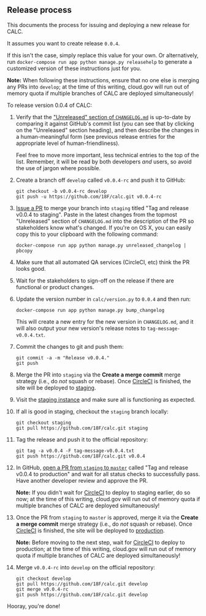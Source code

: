## Release process

This documents the process for issuing and deploying a new
release for CALC.

It assumes you want to create release `0.0.4`.

If this isn't the case, simply replace this value for your own. Or
alternatively, run `docker-compose run app python manage.py releasehelp` to generate a
customized version of these instructions just for you.

**Note:** When following these instructions, ensure that no one else is
merging any PRs into `develop`; at the time of this writing, cloud.gov will
run out of memory quota if multiple branches of CALC are deployed
simultaneously!

To release version 0.0.4 of CALC:

1.  Verify that the ["Unreleased" section of `CHANGELOG.md`][unreleased]
    is up-to-date by comparing it against GitHub's commit list (you can
    see that by clicking on the "Unreleased" section heading), and then
    describe the changes in a human-meaningful form (see previous release
    entries for the appropriate level of human-friendliness).

    Feel free to move more important, less technical entries to the top
    of the list. Remember, it will be read by both developers *and* users,
    so avoid the use of jargon where possible.

2.  Create a branch off `develop` called `v0.0.4-rc` and push it to
    GitHub:

    ```
    git checkout -b v0.0.4-rc develop
    git push -u https://github.com/18F/calc.git v0.0.4-rc
    ```

3.  [Issue a PR][pr] to merge your branch into `staging` titled
    "Tag and release v0.0.4 to staging". Paste in the latest changes from the
    topmost "Unreleased" section of `CHANGELOG.md` into the
    description of the PR so stakeholders know what's changed. If you're
    on OS X, you can easily copy this to your clipboard with the following
    command:

    ```
    docker-compose run app python manage.py unreleased_changelog | pbcopy
    ```

4.  Make sure that all automated QA services (CircleCI, etc) think
    the PR looks good.

5.  Wait for the stakeholders to sign-off on the release if there are
    functional or product changes.

6.  Update the version number in `calc/version.py` to `0.0.4` and then
    run:

    ```
    docker-compose run app python manage.py bump_changelog
    ```

    This will create a new entry for the new version in `CHANGELOG.md`,
    and it will also output your new version's release notes to
    `tag-message-v0.0.4.txt`.

7.  Commit the changes to git and push them:

    ```
    git commit -a -m "Release v0.0.4."
    git push
    ```

8.  Merge the PR into `staging` via the **Create a merge commit** merge
    strategy (i.e., do *not* squash or rebase). Once [CircleCI][] is finished,
    the site will be deployed to [staging][staging].

9.  Visit the [staging instance][staging] and make sure all is functioning as
    expected.

10. If all is good in staging, checkout the `staging` branch locally:

    ```
    git checkout staging
    git pull https://github.com/18F/calc.git staging
    ```

11. Tag the release and push it to the official repository:

    ```
    git tag -a v0.0.4 -F tag-message-v0.0.4.txt
    git push https://github.com/18F/calc.git v0.0.4
    ```

12. In GitHub, [open a PR from `staging` to `master`][pr2] called
    "Tag and release v0.0.4 to production" and wait for all status
    checks to successfully pass. Have another developer review and approve
    the PR.

    **Note:** If you didn't wait for [CircleCI][] to deploy to
    staging earlier, do so now; at the time of this writing, cloud.gov will
    run out of memory quota if multiple branches of CALC are deployed
    simultaneously!

13. Once the PR from `staging` to `master` is approved, merge it via the
    **Create a merge commit** merge strategy (i.e., do *not* squash or rebase).
    Once [CircleCI][] is finished, the site will be deployed to
    [production][production].

    **Note:** Before moving to the next step, wait for [CircleCI][] to deploy 
    to production; at the time of this writing, cloud.gov will
    run out of memory quota if multiple branches of CALC are deployed
    simultaneously!

14. Merge `v0.0.4-rc` into `develop` on the official repository:

    ```
    git checkout develop
    git pull https://github.com/18F/calc.git develop
    git merge v0.0.4-rc
    git push https://github.com/18F/calc.git develop
    ```

Hooray, you're done!

[unreleased]: https://github.com/18F/calc/blob/develop/CHANGELOG.md#unreleased
[pr]: https://github.com/18F/calc/compare/staging...v0.0.4-rc
[pr2]: https://github.com/18F/calc/compare/master...staging
[staging]: https://calc-staging.app.cloud.gov
[production]: https://calc.gsa.gov
[CircleCI]: https://circleci.com/gh/18F/calc
